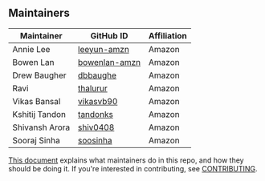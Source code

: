 ## Maintainers
| Maintainer | GitHub ID | Affiliation |
| --------------- | --------- | ----------- |
| Annie Lee | [leeyun-amzn](https://github.com/leeyun-amzn) | Amazon |
| Bowen Lan | [bowenlan-amzn](https://github.com/bowenlan-amzn) | Amazon |
| Drew Baugher | [dbbaughe](https://github.com/dbbaughe) | Amazon |
| Ravi | [thalurur](https://github.com/thalurur) | Amazon |
| Vikas Bansal | [vikasvb90](https://github.com/vikasvb90) | Amazon |
| Kshitij Tandon | [tandonks](https://github.com/tandonks) | Amazon |
| Shivansh Arora | [shiv0408](https://github.com/shiv0408) | Amazon |
| Sooraj Sinha   | [soosinha](https://github.com/soosinha) | Amazon |

[This document](https://github.com/opensearch-project/.github/blob/main/MAINTAINERS.md) explains what maintainers do in this repo, and how they should be doing it. If you're interested in contributing, see [CONTRIBUTING](CONTRIBUTING.md).